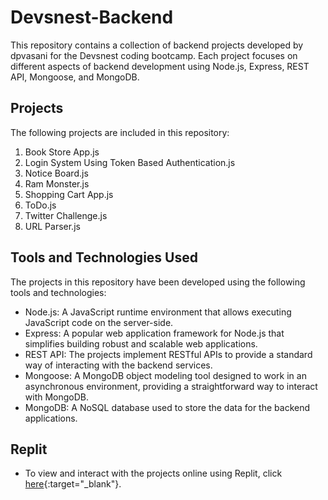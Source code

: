 # Devsnest-Backend

This repository contains a collection of backend projects developed by dpvasani for the Devsnest coding bootcamp. Each project focuses on different aspects of backend development using Node.js, Express, REST API, Mongoose, and MongoDB.

## Projects

The following projects are included in this repository:

1. Book Store App.js
2. Login System Using Token Based Authentication.js
3. Notice Board.js
4. Ram Monster.js
5. Shopping Cart App.js
6. ToDo.js
7. Twitter Challenge.js
8. URL Parser.js

## Tools and Technologies Used

The projects in this repository have been developed using the following tools and technologies:

- Node.js: A JavaScript runtime environment that allows executing JavaScript code on the server-side.
- Express: A popular web application framework for Node.js that simplifies building robust and scalable web applications.
- REST API: The projects implement RESTful APIs to provide a standard way of interacting with the backend services.
- Mongoose: A MongoDB object modeling tool designed to work in an asynchronous environment, providing a straightforward way to interact with MongoDB.
- MongoDB: A NoSQL database used to store the data for the backend applications.

## Replit 

- To view and interact with the projects online using Replit, click [here](https://replit.com/@DarshanVasani?path=folder/Devsnest%20Backend){:target="_blank"}. 
